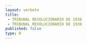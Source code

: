 ```yaml
---
layout: verbete
title:
 - TRIBUNAL REVOLUCIONARIO DE 1930
 - TRIBUNAL REVOLUCIONÁRIO DE 1930
published: false
type: R
---
```


